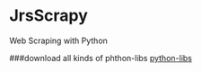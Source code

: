 # JrsScrapy
Web Scraping with Python

###download all kinds of phthon-libs
[python-libs](https://www.lfd.uci.edu/~gohlke/pythonlibs/#scikit-learn "python-libs")

